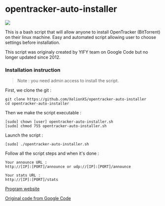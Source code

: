 # opentracker-auto-installer

![](http://www.upimg.fr/ih/23yp.png)

This is a bash script that will allow anyone to install OpenTracker (BitTorrent) on their linux machine. Easy and automated script allowing user to choose settings before installation.

This script was originaly created by YIFY team on Google Code but no longer updated since 2012.

### Installation instruction

> Note : you need admin access to install the script.

First, we clone the git :
``` 
git clone https://github.com/XelionXS/opentracker-auto-installer 
cd opentracker-auto-installer
```
 
Then we make the script executable :
```
[sudo] chown [user] opentracker-auto-installer.sh
[sudo] chmod 755 opentracker-auto-installer.sh 
```

Launch the script :
```
[sudo] ./opentracker-auto-installer.sh
```
  
Follow all the script steps and when it's done :
```
Your announce URL :
http://[IP]:[PORT]/announce or udp://[IP]:[PORT]/announce

Your stats URL :
http://[IP]:[PORT]/stats
```

[Program website](http://erdgeist.org/arts/software/opentracker/)

[Original code from Google Code](https://code.google.com/p/opentracker-auto-installer/)
